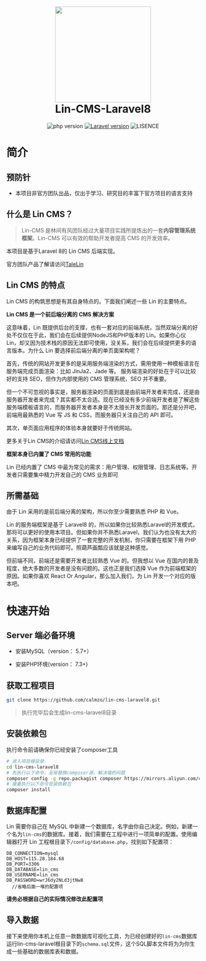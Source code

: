 <h1 align="center">
  <a href="xxx/">
  <img src="xxx.log" width="250"/></a>
  <br>
  Lin-CMS-Laravel8
</h1>

<p align="center">
  <img src="https://img.shields.io/badge/PHP-%3E%3D7.3.0-blue.svg" alt="php version" data-canonical-src="https://img.shields.io/badge/PHP-%3E%3D7.3.0-blue.svg" style="max-width:100%;"></a>
  <a href="https://img.shields.io/badge/laravel-8.*-blue" rel="nofollow"><img src="https://img.shields.io/badge/laravel-8.*-blue" alt="Laravel version" data-canonical-src="https://img.shields.io/badge/laravel-8.*-blue" style="max-width:100%;"></a>
  <img src="https://img.shields.io/badge/license-license--2.0-lightgrey.svg" alt="LISENCE" data-canonical-src="https://img.shields.io/badge/license-license--2.0-lightgrey.svg" style="max-width:100%;"></a>
</p>

# 简介

## 预防针

* 本项目非官方团队出品，仅出于学习、研究目的丰富下官方项目的语言支持

[comment]: <> (* 本项目采取后跟进官方团队功能的形式，即官方团队出什么功能，这边就跟进开发什么功能，开发者不必担心前端适配问题。)

[comment]: <> (* 在上一点的基础上，我们会尝试加入一些自己的想法并实现。)

[comment]: <> (* 局限于本人水平，有些地方还需重构，已经纳入了计划中，当然也会有我没考虑到的，希望有更多人参与进来一起完善，毕竟PHP作为世界上最好的语言不能缺席。)

[comment]: <> (## 专栏教程)

[comment]: <> (* [《Lin CMS PHP&Vue教程》]&#40;https://course.7yue.pro/lin/lin-cms-php/&#41;专栏教程连载更新中，通过实战开源前后端分离CMS——Lin CMS全家桶（lin-cms-vue & lin-cms-tp5）为一个前端应用实现内容管理系统。一套教程入门上手vue、ThinkPHP两大框架，自用、工作、私单一次打通。)

[comment]: <> (* 读者反馈：[《Lin CMS PHP&Vue教程》读者反馈贴]&#40;https://github.com/ChenJinchuang/lin-cms-tp5/issues/47&#41;)

[comment]: <> (## 线上文档地址&#40;完善中&#41;)

[comment]: <> ([http://chenjinchuang.gitee.io/lin-cms-book/]&#40;http://chenjinchuang.gitee.io/lin-cms-book/&#41;)

[comment]: <> (## 线上 Demo)

[comment]: <> (可直接参考官方团队的线上Demo：[http://face.cms.7yue.pro/]&#40;http://face.cms.7yue.pro/&#41;，用户名:super，密码：123456)

## 什么是 Lin CMS？

> Lin-CMS 是林间有风团队经过大量项目实践所提炼出的一套**内容管理系统框架**。Lin-CMS 可以有效的帮助开发者提高 CMS 的开发效率。

本项目是基于Laravel 8的 Lin CMS 后端实现。

官方团队产品了解请访问[TaleLin](https://github.com/TaleLin)

## Lin CMS 的特点

Lin CMS 的构筑思想是有其自身特点的。下面我们阐述一些 Lin 的主要特点。

**Lin CMS 是一个前后端分离的 CMS 解决方案**

这意味着，Lin 既提供后台的支撑，也有一套对应的前端系统，当然双端分离的好处不仅仅在于此，我们会在后续提供NodeJS和PHP版本的 Lin。如果你心仪 Lin，却又因为技术栈的原因无法即可使用，没关系，我们会在后续提供更多的语言版本。为什么 Lin 要选择前后端分离的单页面架构呢？

首先，传统的网站开发更多的是采用服务端渲染的方式，需用使用一种模板语言在服务端完成页面渲染：比如 JinJa2、Jade 等。 服务端渲染的好处在于可以比较好的支持 SEO，但作为内部使用的 CMS 管理系统，SEO 并不重要。

但一个不可忽视的事实是，服务器渲染的页面到底是由前端开发者来完成，还是由服务器开发者来完成？其实都不太合适。现在已经没有多少前端开发者是了解这些服务端模板语言的，而服务器开发者本身是不太擅长开发页面的。那还是分开吧，前端用最熟悉的 Vue 写 JS 和 CSS，而服务器只关注自己的 API 即可。

其次，单页面应用程序的体验本身就要好于传统网站。

更多关于Lin CMS的介绍请访问[Lin CMS线上文档](http://doc.cms.7yue.pro/)

**框架本身已内置了 CMS 常用的功能**

Lin 已经内置了 CMS 中最为常见的需求：用户管理、权限管理、日志系统等。开发者只需要集中精力开发自己的 CMS 业务即可

[comment]: <> (## Lin CMS TP5 的特点)

[comment]: <> (在当前项目的版本`&#40;0.0.1&#41;`中，特点更多来自于`ThinkPHP 5.1`框架本身带来的特点。通过充分利用框架的特性，实现高效的后端使用、开发，也就是说，只要你熟悉`ThinkPHP`框架，那么对于理解使用和二次开发本项目是没有难度的，即便对于框架的某些功能存在疑问也完全可以通过ThinkPHP官方的开发手册找到答案。当然我们更欢迎你通过[Issues]&#40;https://github.com/ChenJinchuang/lin-cms-tp5/issues&#41;来向我们提问:&#41;)

[comment]: <> (在下一个版本中`&#40;>0.0.1&#41;`,我们会在框架的基础上融入一些自己的东西来增强或者优化框架的使用、开发体验。)

## 所需基础

由于 Lin 采用的是前后端分离的架构，所以你至少需要熟悉 PHP 和 Vue。

Lin 的服务端框架是基于 Laravel8 的，所以如果你比较熟悉Laravel的开发模式，那将可以更好的使用本项目。但如果你并不熟悉Laravel，我们认为也没有太大的关系，因为框架本身已经提供了一套完整的开发机制，你只需要在框架下用 PHP 来编写自己的业务代码即可。照葫芦画瓢应该就是这种感觉。

但前端不同，前端还是需要开发者比较熟悉 Vue 的。但我想以 Vue 在国内的普及程度，绝大多数的开发者是没有问题的。这也正是我们选择 Vue 作为前端框架的原因。如果你喜欢 React Or Angular，那么加入我们，为 Lin 开发一个对应的版本吧。

# 快速开始

## Server 端必备环境

* 安装MySQL（version： 5.7+）

* 安装PHP环境(version： 7.3+)

## 获取工程项目

```bash
git clone https://github.com/calmzo/lin-cms-laravel8.git
```

> 执行完毕后会生成lin-cms-laravel8目录

## 安装依赖包

执行命令前请确保你已经安装了composer工具

```bash
# 进入项目根目录
cd lin-cms-laravel8
# 先执行以下命令，全局替换composer源，解决墙的问题
composer config -g repo.packagist composer https://mirrors.aliyun.com/composer/
# 接着执行以下命令安装依赖包
composer install
```

## 数据库配置

Lin 需要你自己在 MySQL 中新建一个数据库，名字由你自己决定。例如，新建一个名为` lin-cms `的数据库。接着，我们需要在工程中进行一项简单的配置。使用编辑器打开 Lin 工程根目录下``/config/database.php``，找到如下配置项：

```dotenv
DB_CONNECTION=mysql
DB_HOST=115.28.184.68
DB_PORT=3306
DB_DATABASE=lin_cms
DB_USERNAME=lin_cms
DB_PASSWORD=wrJ6dy2NLd3jtNw8
  //省略后面一堆的配置项
```

**请务必根据自己的实际情况修改此配置项**

## 导入数据

接下来使用你本机上任意一款数据库可视化工具，为已经创建好的`lin-cms`数据库运行lin-cms-laravel根目录下的`schema.sql`文件，这个SQL脚本文件将为为你生成一些基础的数据库表和数据。
